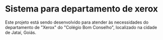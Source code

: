 # Sistema para departamento de xerox

Este projeto está sendo desenvolvido para atender às necessidades do departamento de "Xerox" do "Colégio Bom Conselho", localizado na cidade de Jataí, Goiás.
